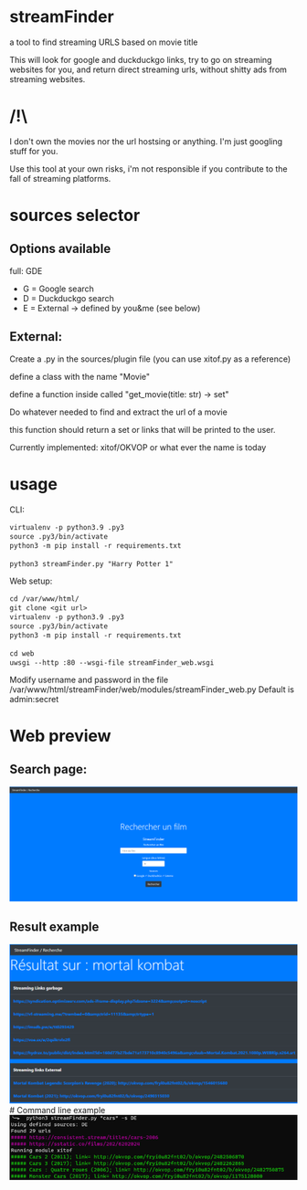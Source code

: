 # streamFinder
a tool to find streaming URLS based on movie title

This will look for google and duckduckgo links, try to go on streaming websites for you, and return direct streaming urls, without shitty ads from streaming websites.

# /!\

I don't own the movies nor the url hostsing or anything. I'm just googling stuff for you.

Use this tool at your own risks, i'm not responsible if you contribute to the fall of streaming platforms.

# sources selector

## Options available

full: GDE
- G = Google search
- D = Duckduckgo search
- E = External -> defined by you&me (see below)

## External:
Create a .py in the sources/plugin file (you can use xitof.py as a reference)

define a class with the name "Movie"

define a function inside called "get_movie(title: str) -> set"

Do whatever needed to find and extract the url of a movie

this function should return a set or links that will be printed to the user.

Currently implemented: xitof/OKVOP or what ever the name is today

# usage

CLI:
```
virtualenv -p python3.9 .py3
source .py3/bin/activate
python3 -m pip install -r requirements.txt

python3 streamFinder.py "Harry Potter 1"
```

Web setup:
```
cd /var/www/html/
git clone <git url>
virtualenv -p python3.9 .py3
source .py3/bin/activate
python3 -m pip install -r requirements.txt

cd web
uwsgi --http :80 --wsgi-file streamFinder_web.wsgi
```
Modify username and password in the file /var/www/html/streamFinder/web/modules/streamFinder_web.py
Default is admin:secret

# Web preview
## Search page:
<img src="./images/srch.png"/>

## Result example
<img src="./images/res.png"/>
# Command line example

<img src="./images/demo.png"/>
